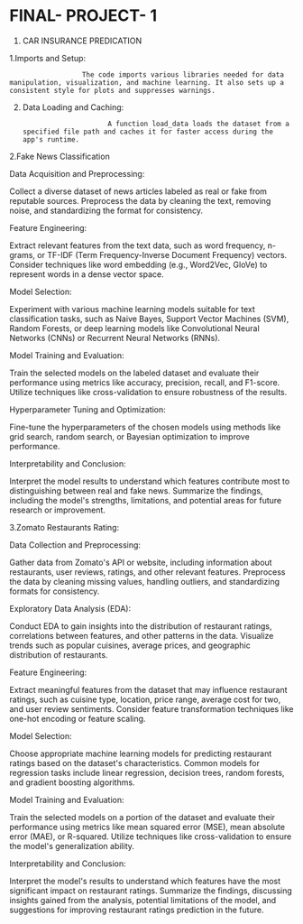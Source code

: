 
# FINAL- PROJECT- 1

1. CAR INSURANCE PREDICATION

 1.Imports and Setup:
                      
                      The code imports various libraries needed for data manipulation, visualization, and machine learning. It also sets up a consistent style for plots and suppresses warnings.

2. Data Loading and Caching:

                            A function load_data loads the dataset from a specified file path and caches it for faster access during the app's runtime.


2.Fake News Classification


Data Acquisition and Preprocessing: 

Collect a diverse dataset of news articles labeled as real or fake from reputable sources. Preprocess the data by cleaning the text, removing noise, and standardizing the format for consistency.

Feature Engineering:

Extract relevant features from the text data, such as word frequency, n-grams, or TF-IDF (Term Frequency-Inverse Document Frequency) vectors. Consider techniques like word embedding (e.g., Word2Vec, GloVe) to represent words in a dense vector space.

Model Selection:

Experiment with various machine learning models suitable for text classification tasks, such as Naive Bayes, Support Vector Machines (SVM), Random Forests, or deep learning models like Convolutional Neural Networks (CNNs) or Recurrent Neural Networks (RNNs).

Model Training and Evaluation: 

Train the selected models on the labeled dataset and evaluate their performance using metrics like accuracy, precision, recall, and F1-score. Utilize techniques like cross-validation to ensure robustness of the results.

Hyperparameter Tuning and Optimization: 

Fine-tune the hyperparameters of the chosen models using methods like grid search, random search, or Bayesian optimization to improve performance.

Interpretability and Conclusion: 

Interpret the model results to understand which features contribute most to distinguishing between real and fake news. Summarize the findings, including the model's strengths, limitations, and potential areas for future research or improvement.


3.Zomato Restaurants Rating:

Data Collection and Preprocessing: 

Gather data from Zomato's API or website, including information about restaurants, user reviews, ratings, and other relevant features. Preprocess the data by cleaning missing values, handling outliers, and standardizing formats for consistency.

Exploratory Data Analysis (EDA):

Conduct EDA to gain insights into the distribution of restaurant ratings, correlations between features, and other patterns in the data. Visualize trends such as popular cuisines, average prices, and geographic distribution of restaurants.

Feature Engineering: 

Extract meaningful features from the dataset that may influence restaurant ratings, such as cuisine type, location, price range, average cost for two, and user review sentiments. Consider feature transformation techniques like one-hot encoding or feature scaling.

Model Selection: 

Choose appropriate machine learning models for predicting restaurant ratings based on the dataset's characteristics. Common models for regression tasks include linear regression, decision trees, random forests, and gradient boosting algorithms.

Model Training and Evaluation: 

Train the selected models on a portion of the dataset and evaluate their performance using metrics like mean squared error (MSE), mean absolute error (MAE), or R-squared. Utilize techniques like cross-validation to ensure the model's generalization ability.

Interpretability and Conclusion:

Interpret the model's results to understand which features have the most significant impact on restaurant ratings. Summarize the findings, discussing insights gained from the analysis, potential limitations of the model, and suggestions for improving restaurant ratings prediction in the future.







